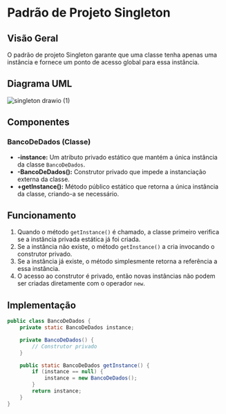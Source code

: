 # Padrão de Projeto Singleton

## Visão Geral

O padrão de projeto Singleton garante que uma classe tenha apenas uma instância e fornece um ponto de acesso global para essa instância.

## Diagrama UML

![singleton drawio (1)](https://github.com/WallaceHS20/Bertoti/assets/101594950/957d200a-d9da-43d0-9f12-0a5cc19c742a)


## Componentes

### BancoDeDados (Classe)

- **-instance:** Um atributo privado estático que mantém a única instância da classe `BancoDeDados`.
- **-BancoDeDados():** Construtor privado que impede a instanciação externa da classe.
- **+getInstance():** Método público estático que retorna a única instância da classe, criando-a se necessário.

## Funcionamento

1. Quando o método `getInstance()` é chamado, a classe primeiro verifica se a instância privada estática já foi criada.
2. Se a instância não existe, o método `getInstance()` a cria invocando o construtor privado.
3. Se a instância já existe, o método simplesmente retorna a referência a essa instância.
4. O acesso ao construtor é privado, então novas instâncias não podem ser criadas diretamente com o operador `new`.

## Implementação

```java
public class BancoDeDados {
    private static BancoDeDados instance;

    private BancoDeDados() {
        // Construtor privado
    }

    public static BancoDeDados getInstance() {
        if (instance == null) {
            instance = new BancoDeDados();
        }
        return instance;
    }
}

